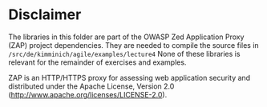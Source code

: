 # Disclaimer

The libraries in this folder are part of the OWASP Zed Application Proxy (ZAP) project dependencies. They are needed to compile the source files in ```/src/de/kimminich/agile/examples/lecture4```
None of these libraries is relevant for the remainder of exercises and examples.

ZAP is an HTTP/HTTPS proxy for assessing web application security and distributed under the Apache License, Version 2.0 (http://www.apache.org/licenses/LICENSE-2.0).